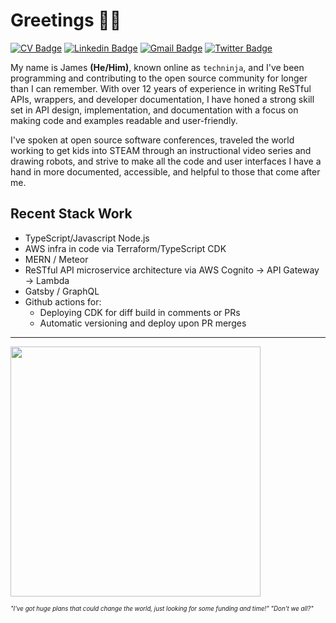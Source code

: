 # Greetings 👋🥷

[![CV Badge](https://img.shields.io/badge/-CV-green?style=for-the-badge&label&logo=bookstack)](https://cv.tn42.com)
[![Linkedin Badge](https://img.shields.io/badge/-techninja-blue?style=for-the-badge&logo=Linkedin&logoColor=white)](https://www.linkedin.com/in/techninja/)
[![Gmail Badge](https://img.shields.io/badge/-james@tn42.com-c14438?style=for-the-badge&logo=Gmail&logoColor=white)](mailto:james@tn42.com)
[![Twitter Badge](https://img.shields.io/badge/-techninja42-blue?style=for-the-badge&label&logo=Twitter)](https://twitter.com/techninja42)

My name is James **(He/Him)**, known online as `techninja`, and I've been programming and contributing to the open source community for longer than I can remember. With over 12 years of experience in writing ReSTful APIs, wrappers, and developer documentation, I have honed a strong skill set in API design, implementation, and documentation with a focus on making code and examples readable and user-friendly.

I've spoken at open source software conferences, traveled the world working to get kids into STEAM through an instructional video series and drawing robots, and strive to make all the code and user interfaces I have a hand in more documented, accessible, and helpful to those that come after me.

## Recent Stack Work

- TypeScript/Javascript Node.js
- AWS infra in code via Terraform/TypeScript CDK
- MERN / Meteor
- ReSTful API microservice architecture via AWS Cognito -> API Gateway -> Lambda
- Gatsby / GraphQL
- Github actions for:
  - Deploying CDK for diff build in comments or PRs
  - Automatic versioning and deploy upon PR merges

---

<img width="400" src="https://github-readme-stats.vercel.app/api?username=techninja&count_private=true&show_icons=true&theme=github_dark">

<em><small><small>"I've got huge plans that could change the world, just looking for some funding and time!" "Don't we all?"</small></small></em>

<!--
**techninja/techninja** is a ✨ _special_ ✨ repository because its `README.md` (this file) appears on your GitHub profile.

Here are some ideas to get you started:

- 🔭 I’m currently working on ...
- 🌱 I’m currently learning ...
- 👯 I’m looking to collaborate on ...
- 🤔 I’m looking for help with ...
- 💬 Ask me about ...
- 📫 How to reach me: ...
- 😄 Pronouns: ...
- ⚡ Fun fact: ...
-->
